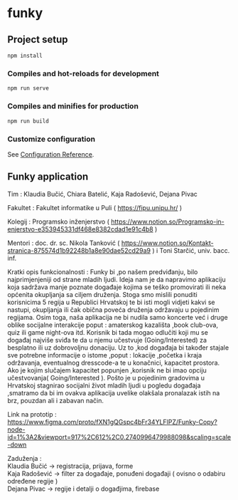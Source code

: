 # funky

## Project setup
```
npm install
```

### Compiles and hot-reloads for development
```
npm run serve
```

### Compiles and minifies for production
```
npm run build
```

### Customize configuration
See [Configuration Reference](https://cli.vuejs.org/config/).

Funky application
-----------------

Tim : Klaudia Bučić, Chiara Batelić, Kaja Radošević, Dejana Pivac

Fakultet : Fakultet informatike u Puli ( https://fipu.unipu.hr/ )

Kolegij : Programsko inženjerstvo ( https://www.notion.so/Programsko-in-enjerstvo-e353945331df468e8382cdad1e91c4b8 )

Mentori : doc. dr. sc. Nikola Tanković ( https://www.notion.so/Kontakt-stranica-875574d1b92248b1a8e90dae52cd29a9 ) i Toni Starčić, univ. bacc. inf.

Kratki opis funkcionalnosti :  Funky bi ,po našem predviđanju, bilo najprimjenjeniji od strane mladih ljudi. Ideja nam je da napravimo aplikaciju koja sadržava manje poznate događaje kojima se teško promovirati ili neka općenita okupljanja sa ciljem druženja. Stoga smo mislili ponuditi korisnicima 5 regija u Republici Hrvatskoj te bi isti mogli vidjeti kakvi se nastupi, okupljanja ili čak obična poveća druženja održavaju u pojedinim regijama. Osim toga, naša aplikacija ne bi nudila samo koncerte već i druge oblike socijalne interakcije poput : amaterskog kazališta ,book club-ova, quiz ili game night-ova itd. 
Korisnik bi tada mogao odlučiti koji mu se događaj najviše sviđa te da u njemu učestvuje (Going/Interested) za besplatno ili uz dobrovoljnu donaciju. Uz to ,kod događaja bi također stajale sve potrebne informacije o istome ,poput : lokacije ,početka i kraja održavanja, eventualnog dresscode-a te u konačnici, kapacitet prostora. Ako je kojim slučajem kapacitet popunjen ,korisnik ne bi imao opciju učestvovanja( Going/Interested ).
Pošto je u pojedinim gradovima u Hrvatskoj stagnirao socijalni život mladih ljudi u pogledu događaja ,smatramo da bi im ovakva aplikacija uvelike olakšala pronalazak istih na brz, pouzdan ali i zabavan način.

Link na prototip : https://www.figma.com/proto/fXN1gQGspc4bFr34YLFlPZ/Funky-Copy?node-id=1%3A2&viewport=917%2C612%2C0.2740996479988098&scaling=scale-down 

Zaduženja : <br/>
Klaudia Bučić -> registracija, prijava, forme <br/>
Kaja Radošević -> filter za događaje, ponuđeni događaji ( ovisno o odabiru određene regije ) <br/>
Dejana Pivac -> regije i detalji o događjima, firebase <br/>